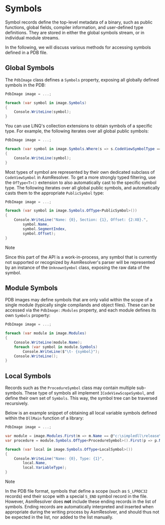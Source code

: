 # Symbols

Symbol records define the top-level metadata of a binary, such as public
functions, global fields, compiler information, and user-defined type
definitions. They are stored in either the global symbols stream, or in
individual module streams.

In the following, we will discuss various methods for accessing symbols
defined in a PDB file.

## Global Symbols

The `PdbImage` class defines a `Symbols` property, exposing all globally
defined symbols in the PDB:

``` csharp
PdbImage image = ...;

foreach (var symbol in image.Symbols)
{
    Console.WriteLine(symbol);
}
```

You can use LINQ\'s collection extensions to obtain symbols of a
specific type. For example, the following iterates over all global
public symbols:

``` csharp
PdbImage image = ...;

foreach (var symbol in image.Symbols.Where(s => s.CodeViewSymbolType == CodeViewSymbolType.Pub32))
{
    Console.WriteLine(symbol);
}
```

Most types of symbol are represented by their own dedicated subclass of
`CodeViewSymbol` in AsmResolver. To get a more strongly typed filtering,
use the `OfType<T>()` extension to also automatically cast to the
specific symbol type. The following iterates over all global public
symbols, and automatically casts them to the appropriate `PublicSymbol`
type:

``` csharp
PdbImage image = ...;

foreach (var symbol in image.Symbols.OfType<PublicSymbol>())
{
    Console.WriteLine("Name: {0}, Section: {1}, Offset: {2:X8}.",
        symbol.Name,
        symbol.SegmentIndex,
        symbol.Offset);
}
```

> [!NOTE]
> Since this part of the API is a work-in-process, any symbol that is
> currently not supported or recognized by AsmResolver\'s parser will be
> represented by an instance of the `UnknownSymbol` class, exposing the
> raw data of the symbol.


## Module Symbols

PDB images may define symbols that are only valid within the scope of a
single module (typically single compilands and object files). These can
be accessed via the `PdbImage::Modules` property, and each module
defines its own `Symbols` property:

``` csharp
PdbImage image = ...;

foreach (var module in image.Modules)
{
    Console.WriteLine(module.Name);
    foreach (var symbol in module.Symbols)
        Console.WriteLine($"\t- {symbol}");
    Console.WriteLine();
}
```

## Local Symbols

Records such as the `ProcedureSymbol` class may contain multiple
sub-symbols. These type of symbols all implement `ICodeViewScopeSymbol`,
and define their own set of `Symbols`. This way, the symbol tree can be
traversed recursively.

Below is an example snippet of obtaining all local variable symbols
defined within the `DllMain` function of a library:

``` csharp
PdbImage image = ...;

var module = image.Modules.First(m => m.Name == @"c:\simpledll\release\dllmain.obj");
var procedure = module.Symbols.OfType<ProcedureSymbol>().First(p => p.Name == "DllMain");

foreach (var local in image.Symbols.OfType<LocalSymbol>())
{
    Console.WriteLine("Name: {0}, Type: {1}", 
        local.Name,
        local.VariableType);
}
```

> [!NOTE]
> In the PDB file format, symbols that define a scope (such as `S_LPROC32`
> records) end their scope with a special `S_END` symbol record in the
> file. However, AsmResolver does **not** include these ending records in
> the list of symbols. Ending records are automatically interpreted and
> inserted when appropriate during the writing process by AsmResolver, and
> should thus not be expected in the list, nor added to the list manually.
